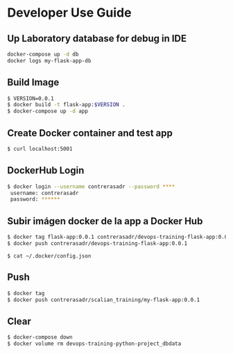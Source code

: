 
# Developer Use Guide

## Up Laboratory database for debug in IDE
```bash
docker-compose up -d db
docker logs my-flask-app-db
```

## Build Image
```bash
$ VERSION=0.0.1
$ docker build -t flask-app:$VERSION .
$ docker-compose up -d app
```


## Create Docker container and test app
```bash
$ curl localhost:5001
```

## DockerHub Login 
```bash
$ docker login --username contrerasadr --password ****
 username: contrerasadr
 password: ******
```

## Subir imágen docker de la app a Docker Hub
```bash
$ docker tag flask-app:0.0.1 contrerasadr/devops-training-flask-app:0.0.1
$ docker push contrerasadr/devops-training-flask-app:0.0.1
```



```
$ cat ~/.docker/config.json 
```

## Push
```bash
$ docker tag 
$ docker push contrerasadr/scalian_training/my-flask-app:0.0.1
```

## Clear
```bash
$ docker-compose down 
$ docker volume rm devops-training-python-project_dbdata 
```

#